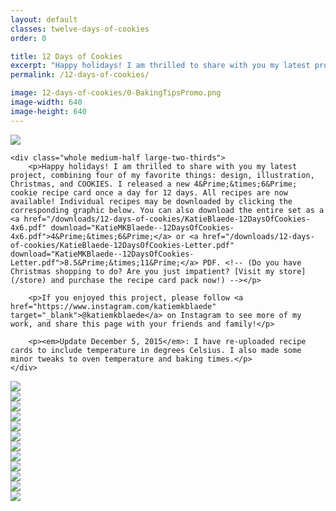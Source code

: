 ```yaml
---
layout: default
classes: twelve-days-of-cookies
order: 0

title: 12 Days of Cookies
excerpt: "Happy holidays! I am thrilled to share with you my latest project, combining four of my favorite things: design, illustration, Christmas, and COOKIES."
permalink: /12-days-of-cookies/

image: 12-days-of-cookies/0-BakingTipsPromo.png
image-width: 640
image-height: 640
---
```


<div class="grid twelve-days-of-cookies">
	<div class="whole medium-half large-third">
		<img src="/images/pages/12-days-of-cookies/0-BakingTipsPromo.png" />
	</div>

	<div class="whole medium-half large-two-thirds">
		<p>Happy holidays! I am thrilled to share with you my latest project, combining four of my favorite things: design, illustration, Christmas, and COOKIES. I released a new 4&Prime;&times;6&Prime; cookie recipe card once a day for 12 days. All recipes are now available! Individual recipes may be downloaded by clicking the corresponding graphic below. You can also download the entire set as a <a href="/downloads/12-days-of-cookies/KatieBlaede-12DaysOfCookies-4x6.pdf" download="KatieMKBlaede--12DaysOfCookies-4x6.pdf">4&Prime;&times;6&Prime;</a> or <a href="/downloads/12-days-of-cookies/KatieBlaede-12DaysOfCookies-Letter.pdf" download="KatieMKBlaede--12DaysOfCookies-Letter.pdf">8.5&Prime;&times;11&Prime;</a> PDF. <!-- (Do you have Christmas shopping to do? Are you just impatient? [Visit my store](/store) and purchase the recipe card pack now!) --></p>

		<p>If you enjoyed this project, please follow <a href="https://www.instagram.com/katiemkblaede" target="_blank">@katiemkblaede</a> on Instagram to see more of my work, and share this page with your friends and family!</p>

		<p><em>Update December 5, 2015</em>: I have re-uploaded recipe cards to include temperature in degrees Celsius. I also made some minor tweaks to oven temperature and baking times.</p>
	</div>
</div>

<div class="grid cookie-downloads twelve-days-of-cookies">
	<div class="whole medium-half large-third">
		<a href="/downloads/12-days-of-cookies/1-TastesLikeChristmas.pdf" download="KatieMKBlaede-TastesLikeChristmasCookies.pdf">
			<img src="/images/pages/12-days-of-cookies/1-TastesLikeChristmas.gif" />
		</a>
	</div>
	<div class="whole medium-half large-third">
		<a href="/downloads/12-days-of-cookies/2-Snickerdoodles.pdf" download="KatieMKBlaede-Snickerdoodles.pdf">
			<img src="/images/pages/12-days-of-cookies/2-Snickerdoodles.gif" />
		</a>
	</div>
	<div class="whole medium-half large-third">
		<a href="/downloads/12-days-of-cookies/3-ChocolateRaspberry.pdf" download="KatieMKBlaede-ChocolateRaspberryCookies.pdf">
			<img src="/images/pages/12-days-of-cookies/3-ChocolateRaspberry.gif" />
		</a>
	</div>
	<div class="whole medium-half large-third">
		<a href="/downloads/12-days-of-cookies/4-GingerMolasses.pdf" download="KatieMKBlaede-GingerMolassesCookies.pdf">
			<img src="/images/pages/12-days-of-cookies/4-GingerMolasses.gif" />
		</a>
	</div>
	<div class="whole medium-half large-third">
		<a href="/downloads/12-days-of-cookies/5-FruityPebblesPudding.pdf" download="KatieMKBlaede-FruityPebblesPuddingCookies.pdf">
			<img src="/images/pages/12-days-of-cookies/5-FruityPebblesPudding.gif" />
		</a>
	</div>
	<div class="whole medium-half large-third">
		<a href="/downloads/12-days-of-cookies/6-PeanutButterWhiteChocolatePretzel.pdf" download="KatieMKBlaede-PBWhiteChocPretzelCookies.pdf">
			<img src="/images/pages/12-days-of-cookies/6-PBWhiteChocPretzel.gif" />
		</a>
	</div>
	<div class="whole medium-half large-third">
		<a href="/downloads/12-days-of-cookies/7-Sugar.pdf" download="KatieMKBlaede-SugarCookies.pdf">
			<img src="/images/pages/12-days-of-cookies/7-Sugar.gif" />
		</a>
	</div>
	<div class="whole medium-half large-third">
		<a href="/downloads/12-days-of-cookies/8-OatmealRumRaisin.pdf" download="KatieMKBlaede-OatmealRumRaisinCookies.pdf">
			<img src="/images/pages/12-days-of-cookies/8-OatmealRumRaisin.gif" />
		</a>
	</div>
	<div class="whole medium-half large-third">
		<a href="/downloads/12-days-of-cookies/9-ShortbreadThumbprints.pdf" download="KatieMKBlaede-ShortbreadThumbprints.pdf">
			<img src="/images/pages/12-days-of-cookies/9-ShortbreadThumbprints.gif" />
		</a>
	</div>
	<div class="whole medium-half large-third">
		<a href="/downloads/12-days-of-cookies/10-BirthdayCakeGoldenOreo.pdf" download="KatieMKBlaede-BirthdayCakeGoldenOreoCookies.pdf">
			<img src="/images/pages/12-days-of-cookies/10-BirthdayCakeGoldenOreo.gif" />
		</a>
	</div>
	<div class="whole medium-half large-third">
		<a href="/downloads/12-days-of-cookies/11-Monster.pdf" download="KatieMKBlaede-CotteyMonsterCookies.pdf">
			<img src="/images/pages/12-days-of-cookies/11-Monster.gif" />
		</a>
	</div>
	<div class="whole medium-half large-third">
		<a href="/downloads/12-days-of-cookies/12-ChocolateChip.pdf" download="KatieMKBlaede-ChocolateChipCookies.pdf">
			<img src="/images/pages/12-days-of-cookies/12-ChocolateChip.gif" />
		</a>
	</div>
</div>
